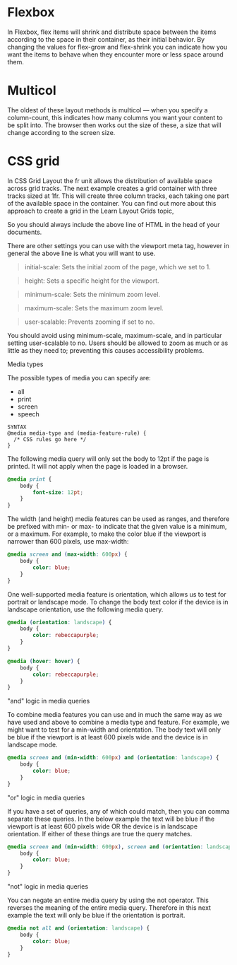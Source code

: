 # Flexbox

In Flexbox, flex items will shrink and distribute space between the items according to the space in their container, as their initial behavior. By changing the values for flex-grow and flex-shrink you can indicate how you want the items to behave when they encounter more or less space around them.

# Multicol

The oldest of these layout methods is multicol — when you specify a column-count, this indicates how many columns you want your content to be split into. The browser then works out the size of these, a size that will change according to the screen size.

# CSS grid

In CSS Grid Layout the fr unit allows the distribution of available space across grid tracks. The next example creates a grid container with three tracks sized at 1fr. This will create three column tracks, each taking one part of the available space in the container. You can find out more about this approach to create a grid in the Learn Layout Grids topic, 


So you should always include the above line of HTML in the head of your documents.

There are other settings you can use with the viewport meta tag, however in general the above line is what you will want to use.

> initial-scale: Sets the initial zoom of the page, which we set to 1.

> height: Sets a specific height for the viewport.

> minimum-scale: Sets the minimum zoom level.

> maximum-scale: Sets the maximum zoom level.

> user-scalable: Prevents zooming if set to no.

You should avoid using minimum-scale, maximum-scale, and in particular setting user-scalable to no. Users should be allowed to zoom as much or as little as they need to; preventing this causes accessibility problems.

Media types

The possible types of media you can specify are:

* all
* print
* screen
* speech
```
SYNTAX
@media media-type and (media-feature-rule) {
  /* CSS rules go here */
}
```

The following media query will only set the body to 12pt if the page is printed. It will not apply when the page is loaded in a browser.
```css
@media print {
    body {
        font-size: 12pt;
    }
}
```

The width (and height) media features can be used as ranges, and therefore be prefixed with min- or max- to indicate that the given value is a minimum, or a maximum. For example, to make the color blue if the viewport is narrower than 600 pixels, use max-width:
```css
@media screen and (max-width: 600px) {
    body {
        color: blue;
    }
}
```

One well-supported media feature is orientation, which allows us to test for portrait or landscape mode. To change the body text color if the device is in landscape orientation, use the following media query.
```css
@media (orientation: landscape) {
    body {
        color: rebeccapurple;
    }
}
```

```css
@media (hover: hover) {
    body {
        color: rebeccapurple;
    }
}
```


"and" logic in media queries

To combine media features you can use and in much the same way as we have used and above to combine a media type and feature. For example, we might want to test for a min-width and orientation. The body text will only be blue if the viewport is at least 600 pixels wide and the device is in landscape mode.
```css
@media screen and (min-width: 600px) and (orientation: landscape) {
    body {
        color: blue;
    }
}
```

"or" logic in media queries

If you have a set of queries, any of which could match, then you can comma separate these queries. In the below example the text will be blue if the viewport is at least 600 pixels wide OR the device is in landscape orientation. If either of these things are true the query matches.
```css
@media screen and (min-width: 600px), screen and (orientation: landscape) {
    body {
        color: blue;
    }
}
```

"not" logic in media queries

You can negate an entire media query by using the not operator. This reverses the meaning of the entire media query. Therefore in this next example the text will only be blue if the orientation is portrait.
```css
@media not all and (orientation: landscape) {
    body {
        color: blue;
    }
}
```
